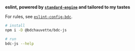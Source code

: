 **eslint, powered by [`standard-engine`][] and tailored to my tastes**

For rules, see [`eslint-config-bdc`][].

```sh
# install
npm i -D @bdchauvette/bdc-js
```

```sh
# run
bdc-js --help
```

[`standard-engine`]: https://github.com/Flet/standard-engine
[`eslint-config-bdc`]: https://github.com/bdchauvette/eslint-config-bdc
